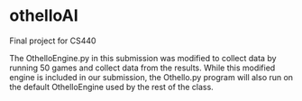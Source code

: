 # othelloAI
Final project for CS440

The OthelloEngine.py in this submission was modified to collect data by running
50 games and collect data from the results. While this modified engine is included
in our submission, the Othello.py program will also run on the default OthelloEngine
used by the rest of the class.

